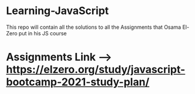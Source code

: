 # Learning-JavaScript
This repo will contain all the solutions to all the Assignments that Osama El-Zero put in his JS course

# Assignments Link -->  https://elzero.org/study/javascript-bootcamp-2021-study-plan/

